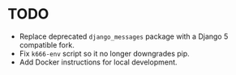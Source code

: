 # TODO

- Replace deprecated `django_messages` package with a Django 5 compatible fork.
- Fix `k666-env` script so it no longer downgrades pip.
- Add Docker instructions for local development.

